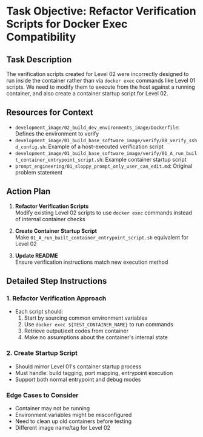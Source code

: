 # Task Objective: Refactor Verification Scripts for Docker Exec Compatibility

## Task Description
The verification scripts created for Level 02 were incorrectly designed to run inside the container rather than via `docker exec` commands like Level 01 scripts. We need to modify them to execute from the host against a running container, and also create a container startup script for Level 02.

## Resources for Context
- `development_image/02_build_dev_environments_image/Dockerfile`: Defines the environment to verify
- `development_image/01_build_base_software_image/verify/08_verify_sshd_config.sh`: Example of a host-executed verification script
- `development_image/01_build_base_software_image/verify/01_A_run_built_container_entrypoint_script.sh`: Example container startup script
- `prompt_engineering/01_sloppy_prompt_only_user_can_edit.md`: Original problem statement

## Action Plan
1. **Refactor Verification Scripts**  
   Modify existing Level 02 scripts to use `docker exec` commands instead of internal container checks

2. **Create Container Startup Script**  
   Make `01_A_run_built_container_entrypoint_script.sh` equivalent for Level 02

3. **Update README**  
   Ensure verification instructions match new execution method

## Detailed Step Instructions
### 1. Refactor Verification Approach
- Each script should:
  1. Start by sourcing common environment variables
  2. Use `docker exec ${TEST_CONTAINER_NAME}` to run commands
  3. Retrieve output/exit codes from container
  4. Make no assumptions about the container's internal state

### 2. Create Startup Script
- Should mirror Level 01's container startup process
- Must handle: build tagging, port mapping, entrypoint execution
- Support both normal entrypoint and debug modes

### Edge Cases to Consider
- Container may not be running
- Environment variables might be misconfigured
- Need to clean up old containers before testing
- Different image name/tag for Level 02
